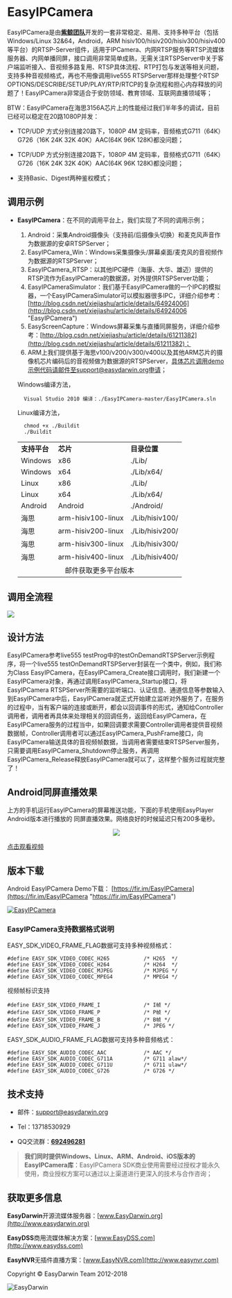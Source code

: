 # EasyIPCamera #

EasyIPCamera是由[**紫鲸团队**](http://www.pvale.com "紫鲸云")开发的一套非常稳定、易用、支持多种平台（包括Windows/Linux 32&64，Android，ARM hisiv100/hisiv200/hisiv300/hisiv400等平台）的RTSP-Server组件，适用于IPCamera、内网RTSP服务等RTSP流媒体服务器、内网单播同屏，接口调用非常简单成熟，无需关注RTSPServer中关于客户端监听接入、音视频多路复用、RTSP具体流程、RTP打包与发送等相关问题，支持多种音视频格式，再也不用像调用live555 RTSPServer那样处理整个RTSP OPTIONS/DESCRIBE/SETUP/PLAY/RTP/RTCP的复杂流程和担心内存释放的问题了！EasyIPCamera非常适合于安防领域、教育领域、互联网直播领域等；

BTW：EasyIPCamera在海思3156A芯片上的性能经过我们半年多的调试，目前已经可以稳定在20路1080P并发：

 - TCP/UDP 方式分别连接20路下，1080P 4M 定码率，音频格式G711（64K）G726（16K 24K 32K 40K）AAC(64K 96K 128K)都没问题；
 
 - TCP/UDP 方式分别连接20路下，1080P 4M 定码率，音频格式G711（64K）G726（16K 24K 32K 40K）AAC(64K 96K 128K)都没问题；
 
 - 支持Basic、Digest两种鉴权模式；


## 调用示例 ##

- **EasyIPCamera**：在不同的调用平台上，我们实现了不同的调用示例；
	1. Android：采集Android摄像头（支持前/后摄像头切换）和麦克风声音作为数据源的安卓RTSPServer；
	2. EasyIPCamera_Win：Windows采集摄像头/屏幕桌面/麦克风的音视频作为数据源的RTSPServer；
	3. EasyIPCamera_RTSP：以其他IPC硬件（海康、大华、雄迈）提供的RTSP流作为EasyIPCamera的数据源，对外提供RTSPServer功能；
	4. EasyIPCameraSimulator：我们基于EasyIPCamera做的一个IPC的模拟器，一个EasyIPCameraSimulator可以模拟器很多IPC，详细介绍参考：[http://blog.csdn.net/xiejiashu/article/details/64924006](http://blog.csdn.net/xiejiashu/article/details/64924006 "EasyIPCamera")
	5. EasyScreenCapture：Windows屏幕采集与直播同屏服务，详细介绍参考：[http://blog.csdn.net/xiejiashu/article/details/61211382](http://blog.csdn.net/xiejiashu/article/details/61211382)；
	6. ARM上我们提供基于海思v100/v200/v300/v400以及其他ARM芯片的摄像机芯片编码后的音视频做为数据源的RTSPServer，具体芯片调用demo示例代码请邮件至support@easydarwin.org申请；
	
	Windows编译方法，

    	Visual Studio 2010 编译：./EasyIPCamera-master/EasyIPCamera.sln

	Linux编译方法，

		chmod +x ./Buildit
		./Buildit


	<table>
	<tr><td><b>支持平台</b></td><td><b>芯片</b></td><td><b>目录位置</b></td></tr>
	<tr><td>Windows</td><td>x86</td><td>./Lib/</td></tr>
	<tr><td>Windows</td><td>x64</td><td>./Lib/x64/</td></tr>
	<tr><td>Linux</td><td>x86</td><td>./Lib/</td></tr>
	<tr><td>Linux</td><td>x64</td><td>./Lib/x64/</td></tr>
	<tr><td>Android</td><td>Android</td><td>./Android/</td></tr>
	<tr><td>海思</td><td>arm-hisiv100-linux</td><td>./Lib/hisiv100/</td></tr>
	<tr><td>海思</td><td>arm-hisiv200-linux</td><td>./Lib/hisiv200/</td></tr>
	<tr><td>海思</td><td>arm-hisiv300-linux</td><td>./Lib/hisiv300/</td></tr>
	<tr><td>海思</td><td>arm-hisiv400-linux</td><td>./Lib/hisiv400/</td></tr>
	<tr><td colspan="3"><center>邮件获取更多平台版本</center></td></tr>
	</table>


## 调用全流程 ##

![](http://www.easydarwin.org/github/images/easyipcamera/easyipcamera20160805.gif)


## 设计方法 ##
EasyIPCamera参考live555 testProg中的testOnDemandRTSPServer示例程序，将一个live555 testOnDemandRTSPServer封装在一个类中，例如，我们称为Class EasyIPCamera，在EasyIPCamera_Create接口调用时，我们新建一个EasyIPCamera对象，再通过调用EasyIPCamera_Startup接口，将EasyIPCamera RTSPServer所需要的监听端口、认证信息、通道信息等参数输入到EasyIPCamera中后，EasyIPCamera就正式开始建立监听对外服务了，在服务的过程中，当有客户端的连接或断开，都会以回调事件的形式，通知给Controller调用者，调用者再具体来处理相关的回调任务，返回给EasyIPCamera，在EasyIPCamera服务的过程当中，如果回调要求需要Controller调用者提供音视频数据帧，Controller调用者可以通过EasyIPCamera_PushFrame接口，向EasyIPCamera输送具体的音视频帧数据，当调用者需要结束RTSPServer服务，只需要调用EasyIPCamera_Shutdown停止服务，再调用EasyIPCamera_Release释放EasyIPCamera就可以了，这样整个服务过程就完整了！

## Android同屏直播效果 ##
上方的手机运行EasyIPCamera的屏幕推送功能，下面的手机使用EasyPlayer Android版本进行播放的 同屏直播效果。网络良好的时候延迟只有200多毫秒。

<center>
<img src="http://www.easydarwin.org/github/images/easyipcamera/easyscreenlive_android_20171225.png"  />
</center>

[点击观看视频](http://www.easydarwin.org/images/20170223081816450.gif "EasyIPCamera")

## 版本下载 ##

Android EasyIPCamera Demo下载： [https://fir.im/EasyIPCamera](https://fir.im/EasyIPCamera "https://fir.im/EasyIPCamera")

[![EasyIPCamera](http://www.easydarwin.org/github/images/easyipcamera/EasyIPCamera_Android.png)](https://fir.im/EasyIPCamera "EasyIPCamera")

### EasyIPCamera支持数据格式说明 ###

EASY\_SDK\_VIDEO\_FRAME\_FLAG数据可支持多种视频格式：
		
	#define EASY_SDK_VIDEO_CODEC_H265			/* H265  */
	#define EASY_SDK_VIDEO_CODEC_H264			/* H264  */
	#define	EASY_SDK_VIDEO_CODEC_MJPEG			/* MJPEG */
	#define	EASY_SDK_VIDEO_CODEC_MPEG4			/* MPEG4 */

视频帧标识支持

	#define EASY_SDK_VIDEO_FRAME_I				/* I帧 */
	#define EASY_SDK_VIDEO_FRAME_P				/* P帧 */
	#define EASY_SDK_VIDEO_FRAME_B				/* B帧 */
	#define EASY_SDK_VIDEO_FRAME_J				/* JPEG */

EASY\_SDK\_AUDIO\_FRAME\_FLAG数据可支持多种音频格式：
	
	#define EASY_SDK_AUDIO_CODEC_AAC			/* AAC */
	#define EASY_SDK_AUDIO_CODEC_G711A			/* G711 alaw*/
	#define EASY_SDK_AUDIO_CODEC_G711U			/* G711 ulaw*/
	#define EASY_SDK_AUDIO_CODEC_G726			/* G726 */


## 技术支持 ##

- 邮件：[support@easydarwin.org](mailto:support@easydarwin.org) 

- Tel：13718530929

- QQ交流群：<a href="https://jq.qq.com/?_wv=1027&k=56D6ItR" target="_blank" title="EasyIPCamera">**692496281**</a>

> **我们同时提供Windows、Linux、ARM、Android、iOS版本的EasyIPCamera库**：EasyIPCamera SDK商业使用需要经过授权才能永久使用，商业授权方案可以通过以上渠道进行更深入的技术与合作咨询；


## 获取更多信息 ##

**EasyDarwin**开源流媒体服务器：[www.EasyDarwin.org](http://www.easydarwin.org)

**EasyDSS**商用流媒体解决方案：[www.EasyDSS.com](http://www.easydss.com)

**EasyNVR**无插件直播方案：[www.EasyNVR.com](http://www.easynvr.com)

Copyright &copy; EasyDarwin Team 2012-2018

![EasyDarwin](http://www.easydarwin.org/skin/easydarwin/images/wx_qrcode.jpg)